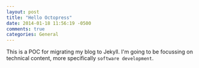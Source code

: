 ```yaml
---
layout: post
title: "Hello Octopress"
date: 2014-01-18 11:56:19 -0500
comments: true
categories: General
---
```


This is a POC for migrating my blog to Jekyll. I'm going to be focussing on technical content, more specifically `software development`.
